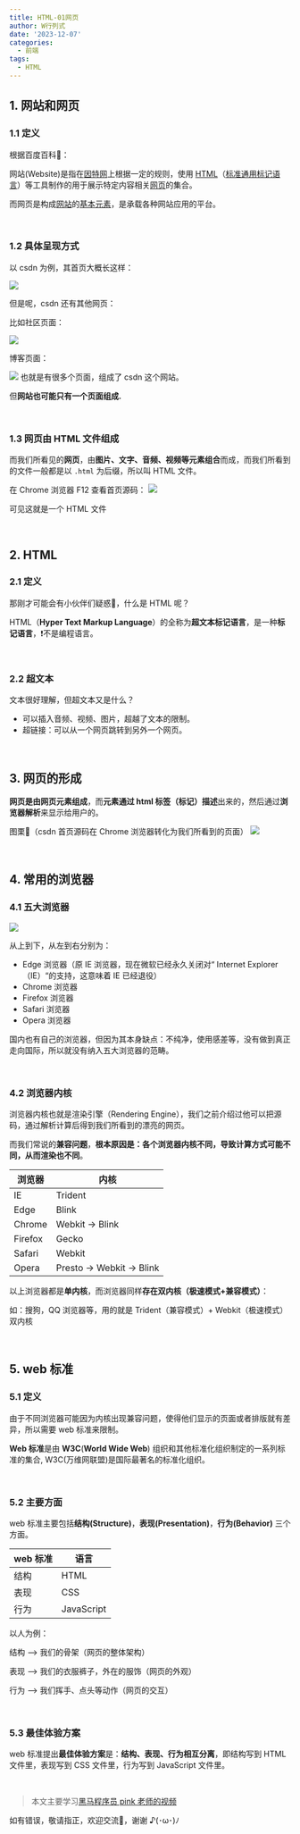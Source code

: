 ```yaml
---
title: HTML-01网页
author: W行列式
date: '2023-12-07'
categories:
  - 前端
tags:
  - HTML
---
```


## 1. 网站和网页

### 1.1 定义

根据百度百科:book:：

网站(Website)是指在[因特网](https://baike.baidu.com/item/因特网/114119?fromModule=lemma_inlink)上根据一定的规则，使用 [HTML](https://baike.baidu.com/item/HTML?fromModule=lemma_inlink)（[标准通用标记语言](https://baike.baidu.com/item/标准通用标记语言/6805073?fromModule=lemma_inlink)）等工具制作的用于展示特定内容相关[网页](https://baike.baidu.com/item/网页/99347?fromModule=lemma_inlink)的集合。

而网页是构成[网站](https://baike.baidu.com/item/网站/155722?fromModule=lemma_inlink)的[基本](https://baike.baidu.com/item/基本/763181?fromModule=lemma_inlink)[元素](https://baike.baidu.com/item/元素/29645?fromModule=lemma_inlink)，是承载各种网站应用的平台。

<br/>

### 1.2 具体呈现方式

以 csdn 为例，其首页大概长这样：

![](/assets/HTML_img/01网页/Snipaste_2023-12-07_02-53-11.png)

但是呢，csdn 还有其他网页：

比如社区页面：

![](/assets/HTML_img/01网页/Snipaste_2023-12-07_02-54-49.png)

博客页面：

![](/assets/HTML_img/01网页/Snipaste_2023-12-07_02-53-11.png)
也就是有很多个页面，组成了 csdn 这个网站。

但**网站也可能只有一个页面组成.**

<br/>

### 1.3 网页由 HTML 文件组成

而我们所看见的**网页**，由**图片、文字、音频、视频等元素组合**而成，而我们所看到的文件一般都是以 `.html` 为后缀，所以叫 HTML 文件。

在 Chrome 浏览器 F12 查看首页源码：
![](/assets/HTML_img/01网页/Snipaste_2023-12-07_02-56-42.png)

可见这就是一个 HTML 文件

<br/>

## 2. HTML

### 2.1 定义

那刚才可能会有小伙伴们疑惑:thinking:​，什么是 HTML 呢？

HTML（**Hyper Text Markup Language**）的全称为**超文本标记语言**，是一种**标记语言**，:heavy_exclamation_mark:不是编程语言。

<br/>

### 2.2 超文本

文本很好理解，但超文本又是什么？

- 可以插入音频、视频、图片，超越了文本的限制。
- 超链接：可以从一个网页跳转到另外一个网页。

<br/>

## 3. 网页的形成

**网页是由网页元素组成**，而**元素通过 html 标签（标记）描述**出来的，然后通过**浏览器解析**来显示给用户的。

图栗:chestnut:（csdn 首页源码在 Chrome 浏览器转化为我们所看到的页面）
![](/assets/HTML_img/01网页/Snipaste_2023-12-07_02-57-41.png)

<br/>

## 4. 常用的浏览器

### 4.1 五大浏览器

![](/assets/HTML_img/01网页/Snipaste_2023-12-07_02-58-27.png)

从上到下，从左到右分别为：

- Edge 浏览器（原 IE 浏览器，现在微软已经永久关闭对“ Internet Explorer（IE）“的支持，这意味着 IE 已经退役）
- Chrome 浏览器
- Firefox 浏览器
- Safari 浏览器
- Opera 浏览器

国内也有自己的浏览器，但因为其本身缺点：不纯净，使用感差等，没有做到真正走向国际，所以就没有纳入五大浏览器的范畴。

<br/>

### 4.2 浏览器内核

浏览器内核也就是渲染引擎（Rendering Engine），我们之前介绍过他可以把源码，通过解析计算后得到我们所看到的漂亮的网页。

而我们常说的**兼容问题**，**根本原因是：各个浏览器内核不同，导致计算方式可能不同，从而渲染也不同**。

| 浏览器  | 内核                      |
| ------- | ------------------------- |
| IE      | Trident                   |
| Edge    | Blink                     |
| Chrome  | Webkit -> Blink           |
| Firefox | Gecko                     |
| Safari  | Webkit                    |
| Opera   | Presto -> Webkit -> Blink |

以上浏览器都是**单内核**，而浏览器同样**存在双内核（极速模式+兼容模式）**：

如：搜狗，QQ 浏览器等，用的就是 Trident（兼容模式）+ Webkit（极速模式）双内核

<br/>

## 5. web 标准

### 5.1 定义

由于不同浏览器可能因为内核出现兼容问题，使得他们显示的页面或者排版就有差异，所以需要 web 标准来限制。

**Web 标准**是由 **W3C**(**World Wide Web**) 组织和其他标准化组织制定的一系列标准的集合, W3C(万维网联盟)是国际最著名的标准化组织。

<br/>

### 5.2 主要方面

web 标准主要包括**结构(Structure)**，**表现(Presentation)**，**行为(Behavior)** 三个方面。

| web 标准 | 语言       |
| -------- | ---------- |
| 结构     | HTML       |
| 表现     | CSS        |
| 行为     | JavaScript |

以人为例：

结构 --> 我们的骨架（网页的整体架构）

表现 --> 我们的衣服裤子，外在的服饰（网页的外观）

行为 --> 我们挥手、点头等动作（网页的交互）

<br/>

### 5.3 最佳体验方案

web 标准提出**最佳体验方案**是：**结构、表现、行为相互分离**，即结构写到 HTML 文件里，表现写到 CSS 文件里，行为写到 JavaScript 文件里。

<br/>

> 本文主要学习[黑马程序员 pink 老师的视频](https://www.bilibili.com/video/BV14J4114768/?vd_source=5daf80b362029d978c07d6e131b62653)

如有错误，敬请指正，欢迎交流:handshake:，谢谢 ♪(･ω･)ﾉ
<Vssue title="messageBoard" />
